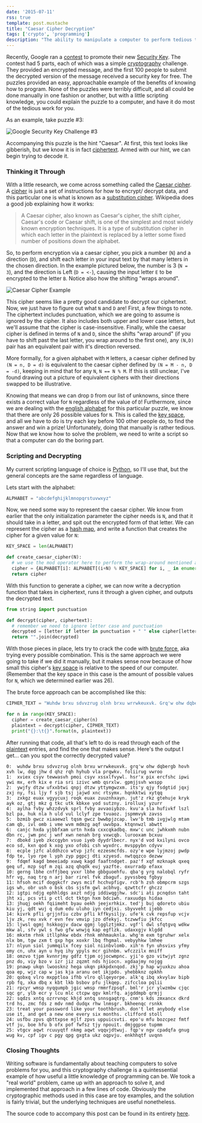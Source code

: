 ```yaml
---
date: '2015-07-11'
rss: true
template: post.mustache
title: "Caesar Cipher Decryption"
tags: ['crypto', 'programming']
description: "The ability to manipulate a computer to perform tedious tasks on your behalf is an incredibly valuable, and increasingly necessary skill to have. Lots of software engineering deals with large programs, and high level architectural challenges. This post explores the other side of programming... small, one-of scripts designed to solve a specific problem. I'll walk through how I solved a small cryptographic puzzle posed online, and try to explain the process of problem solving via code at a micro-level."
---
```



Recently, Google ran a [contest](https://plus.google.com/+GoogleforWork/posts/cftsomhu6H4)
to promote their new [Security Key](http://googleonlinesecurity.blogspot.com/2014/10/strengthening-2-step-verification-with.html).
The contest had 5 parts, each of which was a simple [cryptography](https://en.wikipedia.org/wiki/Cryptography)
challenge. They provided an encrypted message, and the first
100 people to submit the decrypted version of the message
received a security key for free. The puzzles provided an easy,
approachable example of the benefits of knowing how to program.
None of the puzzles were terribly difficult, and all could be
done manually in one fashion or another, but with a little
scripting knowledge, you could explain the puzzle to a computer,
and have it do most of the tedious work for you.

As an example, take puzzle #3:

![Google Security Key Challenge #3](/static/posts/google-security-key-challenge-3.png)

Accompanying this puzzle is the hint "Caesar". At first, this text
looks like gibberish, but we know it is in fact
[ciphertext](https://en.wikipedia.org/wiki/Ciphertext). Armed
with our hint, we can begin trying to decode it.

### Thinking it Through

With a little research, we come across something called the
[Caesar cipher](https://en.wikipedia.org/wiki/Caesar_cipher).
A [cipher](https://en.wikipedia.org/wiki/Cipher) is just a set
of instructions for how to encrypt/ decrypt data, and this
particular one is what is known as a
[substitution cipher](https://en.wikipedia.org/wiki/Substitution_cipher).
Wikipedia does a good job explaining how it works:

> A Caesar cipher, also known as Caesar's cipher, the shift cipher,
> Caesar's code or Caesar shift, is one of the simplest and most widely
> known encryption techniques. It is a type of substitution cipher in
> which each letter in the plaintext is replaced by a letter some fixed
> number of positions down the alphabet.

So, to perform encryption via a caesar cipher, you pick a
number (`N`) and a direction (`D`), and shift each letter in
your input text by that many letters in the chosen direction.
In the example pictured below, the number is 3 (`N = 3`), and
the direction is Left (`D = <-`), causing the input letter `E`
to be encrypted to the letter `B`. Notice also how the shifting
"wraps around".

![Caesar Cipher Example](/static/posts/caesar-cipher.png)

This cipher seems like a pretty good candidate to decrypt our
ciphertext. Now, we just have to figure out what `N` and `D` are! First,
a few things to note. The ciphertext includes punctuation, which we are
going to assume is ignored by the cipher. It also includes both upper
and lower case letters, but we'll assume that the cipher is
case-insensitive. Finally, while the caesar cipher is defined in
terms of `N` and `D`, since the shifts "wrap around" (if you
have to shift past the last letter, you wrap around to the first
one), any `(N,D)` pair has an equivalent pair with it's
direction reversed.

More formally, for a given alphabet with `M` letters, a caesar
cipher defined by `(N = n, D = d)` is equivalent to the caesar
cipher defined by `(N = M - n, D = -d)`, keeping in mind that
for any `N`, `N == N % M`. If this is still unclear, I've found
drawing out a picture of equivalent ciphers with their directions
swapped to be illustrative.

Knowing that means we can drop `D` from our list of unknowns,
since there exists a correct value for `N` regardless of the
value of `D`! Furthermore, since we are dealing with the
[english alphabet](https://en.wikipedia.org/wiki/English_alphabet) for
this particular puzzle, we know that there are only 26 possible
values for `N`. This is called the [key space](https://en.wikipedia.org/wiki/Key_space_(cryptography)),
and all we have to do is try each key before 100 other people do,
to find the answer and win a prize! Unfortunately, doing that
manually is rather tedious. Now that we know how to solve the
problem, we need to write a script so that a computer can do
the boring part.

### Scripting and Decrypting

My current scripting language of choice is
[Python](https://www.python.org/), so I'll use that, but
the general concepts are the same regardless of language.

Lets start with the alphabet:

```python
ALPHABET = "abcdefghijklmnopqrstuvwxyz"
```

Now, we need some way to represent the caesar cipher. We know
from earlier that the only initialization parameter the cipher
needs is `N`, and that it should take in a letter, and spit out
the encrypted form of that letter. We can represent the cipher
as a [hash map](https://en.wikipedia.org/wiki/Hash_table), and
write a function that creates the cipher for a given value for `N`:

```python
KEY_SPACE = len(ALPHABET)

def create_caesar_cipher(N):
  # we use the mod operator here to perform the wrap-around mentioned above
  cipher = {ALPHABET[i]: ALPHABET[(i+N) % KEY_SPACE] for i, _ in enumerate(ALPHABET)}
  return cipher
```

With this function to generate a cipher, we can now write a
decryption function that takes in ciphertext, runs it through
a given cipher, and outputs the decrypted text.

```python
from string import punctuation

def decrypt(cipher, ciphertext):
  # remember we need to ignore letter case and punctuation
  decrypted = [letter if letter in punctuation + " " else cipher[letter] for letter in ciphertext.lower()]
  return "".join(decrypted)
```

With those pieces in place, lets try to crack the code with
[brute force](https://en.wikipedia.org/wiki/Brute-force_attack),
aka trying every possible combination. This is the same approach
we were going to take if we did it manually, but it makes sense
now because of how small this cipher's
[key space](https://en.wikipedia.org/wiki/Key_space_(cryptography))
is relative to the speed of our computer. (Remember that the key
space in this case is the amount of possible values for `N`,
which we determined earlier was 26).

The brute force approach can be accomplished like this:

```python
CIPHER_TEXT = "Wuhdw brxu sdvvzrug olnh brxu wrrwkeuxvk. Grq'w ohw dqbergb hovh xvh lw, dqg jhw d qhz rqh hyhub vla prqwkv. Foliirug Vwroo"

for n in range(KEY_SPACE):
  cipher = create_caesar_cipher(n)
  plaintext = decrypt(cipher, CIPHER_TEXT)
  print("{}:\t{}".format(n, plaintext))
```

After running that code, all that's left to do is read through each of
the [plaintext](https://en.wikipedia.org/wiki/Plaintext) entries,
and find the one that makes sense. Here's the output I get... can
you spot the correctly decrypted value?

```text
0:	wuhdw brxu sdvvzrug olnh brxu wrrwkeuxvk. grq'w ohw dqbergb hovh xvh lw, dqg jhw d qhz rqh hyhub vla prqwkv. foliirug vwroo
1:	xviex csyv tewwasvh pmoi csyv xssxlfvywl. hsr'x pix ercfshc ipwi ywi mx, erh kix e ria sri izivc wmb qsrxlw. gpmjjsvh wxspp
2:	ywjfy dtzw ufxxbtwi qnpj dtzw yttymgwzxm. its'y qjy fsdgtid jqxj zxj ny, fsi ljy f sjb tsj jajwd xnc rtsymx. hqnkktwi xytqq
3:	zxkgz euax vgyycuxj roqk euax zuuznhxayn. jut'z rkz gtehuje kryk ayk oz, gtj mkz g tkc utk kbkxe yod sutzny. irolluxj yzurr
4:	aylha fvby whzzdvyk sprl fvby avvaoiybzo. kvu'a sla hufivkf lszl bzl pa, huk nla h uld vul lclyf zpe tvuaoz. jspmmvyk zavss
5:	bzmib gwcz xiaaewzl tqsm gwcz bwwbpjzcap. lwv'b tmb ivgjwlg mtam cam qb, ivl omb i vme wvm mdmzg aqf uwvbpa. ktqnnwzl abwtt
6:	canjc hxda yjbbfxam urtn hxda cxxcqkadbq. mxw'c unc jwhkxmh nubn dbn rc, jwm pnc j wnf xwn nenah brg vxwcqb. lurooxam bcxuu
7:	dbokd iyeb zkccgybn vsuo iyeb dyydrlbecr. nyx'd vod kxilyni ovco eco sd, kxn qod k xog yxo ofobi csh wyxdrc. mvsppybn cdyvv
8:	ecple jzfc alddhzco wtvp jzfc ezzesmcfds. ozy'e wpe lyjmzoj pwdp fdp te, lyo rpe l yph zyp pgpcj dti xzyesd. nwtqqzco dezww
9:	fdqmf kagd bmeeiadp xuwq kagd faaftndget. paz'f xqf mzknapk qxeq geq uf, mzp sqf m zqi azq qhqdk euj yazfte. oxurradp efaxx
10:	gerng lbhe cnffjbeq yvxr lbhe gbbguoehfu. qba'g yrg nalobql ryfr hfr vg, naq trg n arj bar rirel fvk zbaguf. pyvssbeq fgbyy
11:	hfsoh mcif doggkcfr zwys mcif hcchvpfigv. rcb'h zsh obmpcrm szgs igs wh, obr ush o bsk cbs sjsfm gwl acbhvg. qzwttcfr ghczz
12:	igtpi ndjg ephhldgs axzt ndjg iddiwqgjhw. sdc'i ati pcnqdsn taht jht xi, pcs vti p ctl dct tktgn hxm bdciwh. raxuudgs hidaa
13:	jhuqj oekh fqiimeht byau oekh jeejxrhkix. ted'j buj qdoreto ubiu kiu yj, qdt wuj q dum edu uluho iyn cedjxi. sbyvveht ijebb
14:	kivrk pfli grjjnfiu czbv pfli kffkysiljy. ufe'k cvk repsfup vcjv ljv zk, reu xvk r evn fev vmvip jzo dfekyj. tczwwfiu jkfcc
15:	ljwsl qgmj hskkogjv dacw qgmj lgglztjmkz. vgf'l dwl sfqtgvq wdkw mkw al, sfv ywl s fwo gfw wnwjq kap egflzk. udaxxgjv klgdd
16:	mkxtm rhnk itllphkw ebdx rhnk mhhmauknla. whg'm exm tgruhwr xelx nlx bm, tgw zxm t gxp hgx xoxkr lbq fhgmal. vebyyhkw lmhee
17:	nlyun siol jummqilx fcey siol niinbvlomb. xih'n fyn uhsvixs yfmy omy cn, uhx ayn u hyq ihy ypyls mcr gihnbm. wfczzilx mniff
18:	omzvo tjpm kvnnrjmy gdfz tjpm ojjocwmpnc. yji'o gzo vitwjyt zgnz pnz do, viy bzo v izr jiz zqzmt nds hjiocn. xgdaajmy nojgg
19:	pnawp ukqn lwoosknz hega ukqn pkkpdxnqod. zkj'p hap wjuxkzu ahoa qoa ep, wjz cap w jas kja aranu oet ikjpdo. yhebbknz opkhh
20:	qobxq vlro mxpptloa ifhb vlro qllqeyorpe. alk'q ibq xkvylav bipb rpb fq, xka dbq x kbt lkb bsbov pfu jlkqep. zifccloa pqlii
21:	rpcyr wmsp nyqqumpb jgic wmsp rmmrfzpsqf. bml'r jcr ylwzmbw cjqc sqc gr, ylb ecr y lcu mlc ctcpw qgv kmlrfq. ajgddmpb qrmjj
22:	sqdzs xntq ozrrvnqc khjd xntq snnsgaqtrg. cnm's kds zmxancx dkrd trd hs, zmc fds z mdv nmd dudqx rhw lnmsgr. bkheenqc rsnkk
23:	treat your password like your toothbrush. don't let anybody else use it, and get a new one every six months. clifford stoll
24:	usfbu zpvs qbttxpse mjlf zpvs uppuicsvti. epo'u mfu bozcpez fmtf vtf ju, boe hfu b ofx pof fwfsz tjy npouit. dmjggpse tupmm
25:	vtgcv aqwt rcuuyqtf nkmg aqwt vqqvjdtwuj. fqp'v ngv cpadqfa gnug wug kv, cpf igv c pgy qpg gxgta ukz oqpvju. enkhhqtf uvqnn
```

### Closing Thoughts

Writing software is fundamentally about teaching computers to
solve problems for you, and this cryptography challenge is a
quintessential example of how useful a little knowledge of
programming can be. We took a "real world" problem, came up with
an approach to solve it, and implemented that approach in a few
lines of code. Obviously the cryptographic methods used
in this case are toy examples, and the solution is fairly
trivial, but the underlying techniques are useful nonetheless.

The source code to accompany this post can be found in its entirety
[here](https://gist.github.com/jasonrdsouza/a3f2657822f98ef48587).
